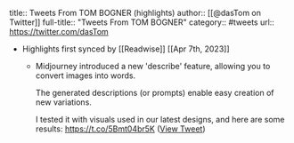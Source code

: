 title:: Tweets From TOM BOGNER (highlights)
author:: [[@dasTom on Twitter]]
full-title:: "Tweets From TOM BOGNER"
category:: #tweets
url:: https://twitter.com/dasTom

- Highlights first synced by [[Readwise]] [[Apr 7th, 2023]]
	- Midjourney introduced a new 'describe' feature, allowing you to convert images into words. 
	  
	  The generated descriptions (or prompts) enable easy creation of new variations.
	  
	  I tested it with visuals used in our latest designs, and here are some results: https://t.co/5Bmt04br5K ([View Tweet](https://twitter.com/dasTom/status/1643557045046505477))